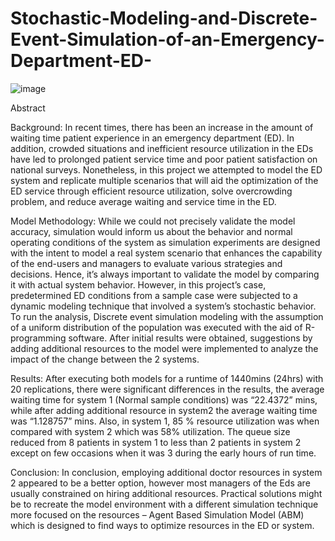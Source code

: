 # Stochastic-Modeling-and-Discrete-Event-Simulation-of-an-Emergency-Department-ED-

![image](https://user-images.githubusercontent.com/54616551/234515917-fe929092-5666-45b8-bece-3f5ab2a73885.png)

Abstract

Background: In recent times, there has been an increase in the amount of waiting time patient experience in an emergency department (ED). In addition, crowded situations and inefficient resource utilization in the EDs have led to prolonged patient service time and poor patient satisfaction on national surveys. Nonetheless, in this project we attempted to model the ED system and replicate multiple scenarios that will aid the optimization of the ED service through efficient resource utilization, solve overcrowding problem, and reduce average waiting and service time in the ED.

Model Methodology: While we could not precisely validate the model accuracy, simulation would inform us about the behavior and normal operating conditions of the system as simulation experiments are designed with the intent to model a real system scenario that enhances the capability of the end-users and managers to evaluate various strategies and decisions. Hence, it’s always important to validate the model by comparing it with actual system behavior. However, in this project’s case, predetermined ED conditions from a sample case were subjected to a dynamic modeling technique that involved a system’s stochastic behavior. To run the analysis, Discrete event simulation modeling with the assumption of a uniform distribution of the population was executed with the aid of R-programming software. After initial results were obtained, suggestions by adding additional resources to the model were implemented to analyze the impact of the change between the 2 systems. 

Results: After executing both models for a runtime of 1440mins (24hrs) with 20 replications, there were significant differences in the results, the average waiting time for system 1 (Normal sample conditions) was “22.4372” mins, while after adding additional resource in system2 the average waiting time was “1.128757” mins. Also, in system 1, 85 % resource utilization was when compared with system 2 which was 58% utilization. The queue size reduced from 8 patients in system 1 to less than 2 patients in system 2 except on few occasions when it was 3 during the early hours of run time.

Conclusion: In conclusion, employing additional doctor resources in system 2 appeared to be a better option, however most managers of the Eds are usually constrained on hiring additional resources. Practical solutions might be to recreate the model environment with a different simulation technique more focused on the resources – Agent Based Simulation Model (ABM) which is designed to find ways to optimize resources in the ED or system. 
